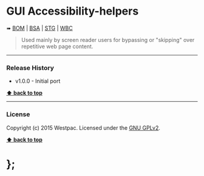 GUI Accessibility-helpers
=========================

➠
[BOM](http://westpaccxteam.github.io/GUI-source/accessibility-helpers/1.0.0/tests/BOM/) |
[BSA](http://westpaccxteam.github.io/GUI-source/accessibility-helpers/1.0.0/tests/BSA/) |
[STG](http://westpaccxteam.github.io/GUI-source/accessibility-helpers/1.0.0/tests/STG/) |
[WBC](http://westpaccxteam.github.io/GUI-source/accessibility-helpers/1.0.0/tests/WBC/)

> Used mainly by screen reader users for bypassing or "skipping" over repetitive web page content.

----------------------------------------------------------------------------------------------------------------------------------------------------------------


### Release History

* v1.0.0 - Initial port

**[⬆ back to top](#content)**


----------------------------------------------------------------------------------------------------------------------------------------------------------------


### License

Copyright (c) 2015 Westpac. Licensed under the [GNU GPLv2](https://raw.githubusercontent.com/WestpacCXTeam/GUI-source/master/LICENSE).

**[⬆ back to top](#content)**

# };